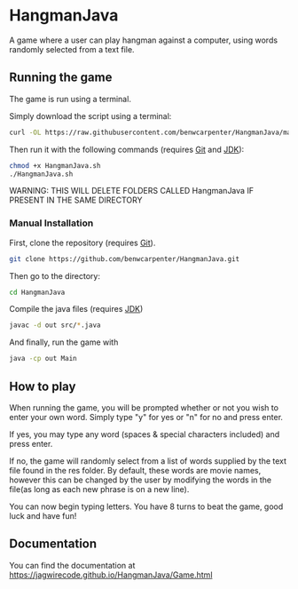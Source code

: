 # HangmanJava

A game where a user can play hangman against a computer, using words randomly selected from a text file.

## Running the game
The game is run using a terminal.

Simply download the script using a terminal:

```bash
curl -OL https://raw.githubusercontent.com/benwcarpenter/HangmanJava/master/HangmanJava.sh
```

Then run it with the following commands (requires [Git](https://git-scm.com/downloads "Git Download Page") and [JDK](https://www.oracle.com/technetwork/java/javase/downloads/jdk12-downloads-5295953.html "JDK 12 Download Page")):

```bash
chmod +x HangmanJava.sh
./HangmanJava.sh
```

WARNING: THIS WILL DELETE FOLDERS CALLED HangmanJava IF PRESENT IN THE SAME DIRECTORY

### Manual Installation

First, clone the repository (requires [Git](https://git-scm.com/downloads "Git Download Page")).

```bash
git clone https://github.com/benwcarpenter/HangmanJava.git
```
Then go to the directory:

```bash
cd HangmanJava
```

Compile the java files (requires [JDK](https://www.oracle.com/technetwork/java/javase/downloads/jdk12-downloads-5295953.html "JDK 12 Download Page"))

```bash
javac -d out src/*.java
```

And finally, run the game with

```bash
java -cp out Main
```
## How to play
When running the game, you will be prompted whether or not you wish to enter your own word. Simply type "y" for yes or "n" for no and press enter.  

If yes, you may type any word (spaces & special characters included) and press enter.

If no, the game will randomly select from a list of words supplied by the text file found in the res folder. By default, these words are movie names, however this can be changed by the user by modifying the words in the file(as long as each new phrase is on a new line).

You can now begin typing letters. You have 8 turns to beat the game, good luck and have fun!

## Documentation

You can find the documentation at https://jagwirecode.github.io/HangmanJava/Game.html
